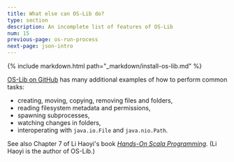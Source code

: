 ```yaml
---
title: What else can OS-Lib do?
type: section
description: An incomplete list of features of OS-Lib
num: 15
previous-page: os-run-process
next-page: json-intro
---
```


{% include markdown.html path="_markdown/install-os-lib.md" %}

[OS-Lib on GitHub](https://github.com/com-lihaoyi/os-lib) has many additional examples of how to perform common tasks:
- creating, moving, copying, removing files and folders,
- reading filesystem metadata and permissions,
- spawning subprocesses,
- watching changes in folders,
- interoperating with `java.io.File` and `java.nio.Path`.

See also Chapter 7 of Li Haoyi's book [_Hands-On Scala Programming_](https://www.handsonscala.com). (Li Haoyi is the author of OS-Lib.)
